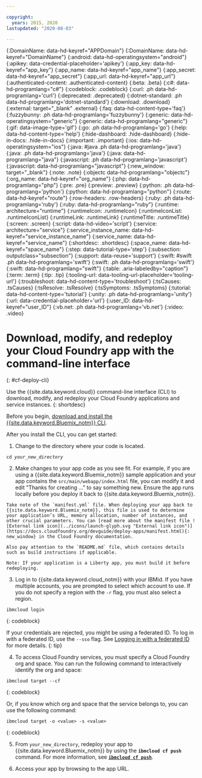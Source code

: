```yaml
---

copyright:
  years: 2015, 2020
lastupdated: "2020-08-03"

---
```




{:DomainName: data-hd-keyref="APPDomain"}
{:DomainName: data-hd-keyref="DomainName"}
{:android: data-hd-operatingsystem="android"}
{:apikey: data-credential-placeholder='apikey'}
{:app_key: data-hd-keyref="app_key"}
{:app_name: data-hd-keyref="app_name"}
{:app_secret: data-hd-keyref="app_secret"}
{:app_url: data-hd-keyref="app_url"}
{:authenticated-content: .authenticated-content}
{:beta: .beta}
{:c#: data-hd-programlang="c#"}
{:codeblock: .codeblock}
{:curl: .ph data-hd-programlang='curl'}
{:deprecated: .deprecated}
{:dotnet-standard: .ph data-hd-programlang='dotnet-standard'}
{:download: .download}
{:external: target="_blank" .external}
{:faq: data-hd-content-type='faq'}
{:fuzzybunny: .ph data-hd-programlang='fuzzybunny'}
{:generic: data-hd-operatingsystem="generic"}
{:generic: data-hd-programlang="generic"}
{:gif: data-image-type='gif'}
{:go: .ph data-hd-programlang='go'}
{:help: data-hd-content-type='help'}
{:hide-dashboard: .hide-dashboard}
{:hide-in-docs: .hide-in-docs}
{:important: .important}
{:ios: data-hd-operatingsystem="ios"}
{:java: #java .ph data-hd-programlang='java'}
{:java: .ph data-hd-programlang='java'}
{:java: data-hd-programlang="java"}
{:javascript: .ph data-hd-programlang='javascript'}
{:javascript: data-hd-programlang="javascript"}
{:new_window: target="_blank"}
{:note: .note}
{:objectc data-hd-programlang="objectc"}
{:org_name: data-hd-keyref="org_name"}
{:php: data-hd-programlang="php"}
{:pre: .pre}
{:preview: .preview}
{:python: .ph data-hd-programlang='python'}
{:python: data-hd-programlang="python"}
{:route: data-hd-keyref="route"}
{:row-headers: .row-headers}
{:ruby: .ph data-hd-programlang='ruby'}
{:ruby: data-hd-programlang="ruby"}
{:runtime: architecture="runtime"}
{:runtimeIcon: .runtimeIcon}
{:runtimeIconList: .runtimeIconList}
{:runtimeLink: .runtimeLink}
{:runtimeTitle: .runtimeTitle}
{:screen: .screen}
{:script: data-hd-video='script'}
{:service: architecture="service"}
{:service_instance_name: data-hd-keyref="service_instance_name"}
{:service_name: data-hd-keyref="service_name"}
{:shortdesc: .shortdesc}
{:space_name: data-hd-keyref="space_name"}
{:step: data-tutorial-type='step'}
{:subsection: outputclass="subsection"}
{:support: data-reuse='support'}
{:swift: #swift .ph data-hd-programlang='swift'}
{:swift: .ph data-hd-programlang='swift'}
{:swift: data-hd-programlang="swift"}
{:table: .aria-labeledby="caption"}
{:term: .term}
{:tip: .tip}
{:tooling-url: data-tooling-url-placeholder='tooling-url'}
{:troubleshoot: data-hd-content-type='troubleshoot'}
{:tsCauses: .tsCauses}
{:tsResolve: .tsResolve}
{:tsSymptoms: .tsSymptoms}
{:tutorial: data-hd-content-type='tutorial'}
{:unity: .ph data-hd-programlang='unity'}
{:url: data-credential-placeholder='url'}
{:user_ID: data-hd-keyref="user_ID"}
{:vb.net: .ph data-hd-programlang='vb.net'}
{:video: .video}


# Download, modify, and redeploy your Cloud Foundry app with the command-line interface
{: #cf-deploy-cli}

<!-- This file is reused in the CF Public subcollection. -->

Use the {{site.data.keyword.cloud}} command-line interface (CLI) to download, modify, and redeploy your Cloud Foundry applications and service instances.
{: shortdesc}

Before you begin, [download and install the {{site.data.keyword.Bluemix_notm}} CLI](/docs/cli?topic=cloud-cli-getting-started).


After you install the CLI, you can get started:

  1. Change to the directory where your code is located.

  <pre class="pre"><code class="hljs">cd <var class="keyword varname">your_new_directory</var></code></pre>

  2.  Make changes to your app code as you see fit. For example, if you are using a {{site.data.keyword.Bluemix_notm}} sample application and your app contains the `src/main/webapp/index.html` file, you can modify it and edit "Thanks for creating ..." to say something new. Ensure the app runs locally before you deploy it back to {{site.data.keyword.Bluemix_notm}}.

    Take note of the `manifest.yml` file. When deploying your app back to {{site.data.keyword.Bluemix_notm}}, this file is used to determine your application’s URL, memory allocation, number of instances, and other crucial parameters. You can [read more about the manifest file ![External link icon](../icons/launch-glyph.svg "External link icon")](https://docs.cloudfoundry.org/devguide/deploy-apps/manifest.html){: new_window} in the Cloud Foundry documentation.

    Also pay attention to the `README.md` file, which contains details such as build instructions if applicable.

    Note: If your application is a Liberty app, you must build it before redeploying.

  3. Log in to {{site.data.keyword.cloud_notm}} with your IBMid. If you have multiple accounts, you are prompted to select which account to use. If you do not specify a region with the `-r` flag, you must also select a region.
  ```
  ibmcloud login
  ```
  {: codeblock}

  If your credentials are rejected, you might be using a federated ID. To log in with a federated ID, use the `--sso` flag. See [Logging in with a federated ID](/docs/iam/federated_id?topic=iam-federated_id#federated_id) for more details.
  {: tip}

  4. To access Cloud Foundry services, you must specify a Cloud Foundry org and space. You can run the following command to interactively identify the org and space:
  ```
  ibmcloud target --cf
  ```
  {: codeblock}

  Or, if you know which org and space that the service belongs to, you can use the following command:
  ```
  ibmcloud target -o <value> -s <value>
  ```
  {: codeblock}

   5. From `your_new_directory`, redeploy your app to {{site.data.keyword.Bluemix_notm}} by using the **`ibmcloud cf push`** command. For more information, see [**`ibmcloud cf push`**](/docs/cli/reference/ibmcloud?topic=cloud-cli-ibmcloud_commands_apps#ibmcloud_app_push).

  6. Access your app by browsing to the app URL.


